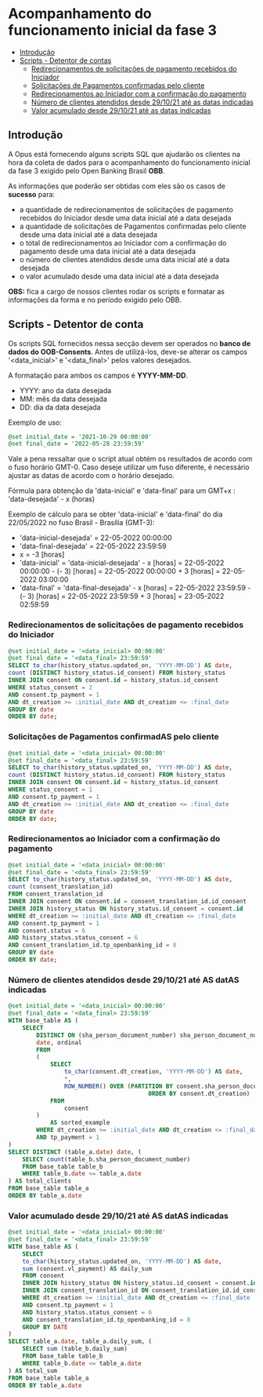 # Acompanhamento do funcionamento inicial da fase 3

- [Introdução](#introdução)
- [Scripts - Detentor de contas](#scripts---detentor-de-conta)
  - [Redirecionamentos de solicitações de pagamento recebidos do Iniciador](#redirecionamentos-de-solicitações-de-pagamento-recebidos-do-iniciador)
  - [Solicitações de Pagamentos confirmadas pelo cliente](#solicitações-de-pagamentos-confirmadas-pelo-cliente)
  - [Redirecionamentos ao Iniciador com a confirmação do pagamento](#redirecionamentos-ao-iniciador-com-a-confirmação-do-pagamento)
  - [Número de clientes atendidos desde 29/10/21 até as datas indicadas](#número-de-clientes-atendidos-desde-291021-até-as-datas-indicadas)
  - [Valor acumulado desde 29/10/21 até as datas indicadas](#valor-acumulado-desde-291021-até-as-datas-indicadas)

## Introdução

A Opus está fornecendo alguns scripts SQL que ajudarão os clientes na hora da coleta
de dados para o acompanhamento do funcionamento inicial da fase 3 exigido pelo
Open Banking Brasil **OBB**.

As informações que poderão ser obtidas com eles são os casos de **sucesso** para:

- a quantidade de redirecionamentos de solicitações de pagamento
recebidos do Iniciador desde uma data inicial até a data desejada
- a quantidade de solicitações de Pagamentos confirmadas pelo cliente desde uma
data inicial até a data desejada
- o total de redirecionamentos ao Iniciador com a confirmação do pagamento desde
uma data inicial até a data desejada
- o número de clientes atendidos desde uma data inicial até a data desejada
- o valor acumulado desde uma data inicial até a data desejada

**OBS:** fica a cargo de nossos clientes
rodar os scripts e formatar as informações da forma e no período exigido pelo OBB.

## Scripts - Detentor de conta

Os scripts SQL fornecidos nessa secção devem ser operados no
**banco de dados do OOB-Consents**.
Antes de utilizá-los, deve-se alterar os campos '<data_inicial>' e '<data_final>'
pelos valores desejados.

A formatação para ambos os campos é **YYYY-MM-DD**.

- YYYY: ano da data desejada
- MM: mês da data desejada
- DD: dia da data desejada

Exemplo de uso:

```sql
@set initial_date = '2021-10-29 00:00:00'
@set final_date = '2022-05-28 23:59:59'
```

Vale a pena ressaltar que o script atual obtém os resultados
de acordo com o fuso horário GMT-0. Caso deseje utilizar um
fuso diferente, é necessário ajustar as datas de acordo com
o horário desejado.

Fórmula para obtenção da 'data-inicial' e 'data-final' para um GMT+x :
    'data-desejada' - x (horas)

Exemplo de cálculo para se obter 'data-inicial' e 'data-final' do dia 22/05/2022
no fuso Brasil - Brasília (GMT-3):

- 'data-inicial-desejada' = 22-05-2022 00:00:00
- 'data-final-desejada' = 22-05-2022 23:59:59
- x = -3 [horas]
- 'data-inicial' = 'data-inicial-desejada' - x [horas] = 22-05-2022 00:00:00 -
(- 3) [horas] = 22-05-2022 00:00:00 + 3 [horas] = 22-05-2022 03:00:00
- 'data-final' = 'data-final-desejada' - x [horas] = 22-05-2022 23:59:59 -
(- 3) [horas] = 22-05-2022 23:59:59 + 3 [horas] = 23-05-2022 02:59:59

### Redirecionamentos de solicitações de pagamento recebidos do Iniciador

```sql
@set initial_date = '<data_inicial> 00:00:00'
@set final_date = '<data_final> 23:59:59'
SELECT to_char(history_status.updated_on, 'YYYY-MM-DD') AS date,
count (DISTINCT history_status.id_consent) FROM history_status
INNER JOIN consent ON consent.id = history_status.id_consent 
WHERE status_consent = 2 
AND consent.tp_payment = 1
AND dt_creation >= :initial_date AND dt_creation <= :final_date
GROUP BY date
ORDER BY date;
```

### Solicitações de Pagamentos confirmadAS pelo cliente

```sql
@set initial_date = '<data_inicial> 00:00:00'
@set final_date = '<data_final> 23:59:59'
SELECT to_char(history_status.updated_on, 'YYYY-MM-DD') AS date,
count (DISTINCT history_status.id_consent) FROM history_status
INNER JOIN consent ON consent.id = history_status.id_consent 
WHERE status_consent = 1
AND consent.tp_payment = 1
AND dt_creation >= :initial_date AND dt_creation <= :final_date
GROUP BY date
ORDER BY date;
```

### Redirecionamentos ao Iniciador com a confirmação do pagamento

```sql
@set initial_date = '<data_inicial> 00:00:00'
@set final_date = '<data_final> 23:59:59'
SELECT to_char(history_status.updated_on, 'YYYY-MM-DD') AS date,
count (consent_translation_id)
FROM consent_translation_id
INNER JOIN consent ON consent.id = consent_translation_id.id_consent
INNER JOIN history_status ON history_status.id_consent = consent.id
WHERE dt_creation >= :initial_date AND dt_creation <= :final_date
AND consent.tp_payment = 1
AND consent.status = 6
AND history_status.status_consent = 6
AND consent_translation_id.tp_openbanking_id = 8
GROUP BY date
ORDER BY date;
```

### Número de clientes atendidos desde 29/10/21 até AS datAS indicadas

```sql
@set initial_date = '<data_inicial> 00:00:00'
@set final_date = '<data_final> 23:59:59'
WITH base_table AS (
    SELECT
        DISTINCT ON (sha_person_document_number) sha_person_document_number, tp_payment,
        date, ordinal
        FROM
        (
            SELECT
                to_char(consent.dt_creation, 'YYYY-MM-DD') AS date,
                *,
                ROW_NUMBER() OVER (PARTITION BY consent.sha_person_document_number
                                        ORDER BY consent.dt_creation)  AS ordinal
            FROM
                consent
        )
            AS sorted_example
        WHERE dt_creation >= :initial_date AND dt_creation <= :final_date
        AND tp_payment = 1
)
SELECT DISTINCT (table_a.date) date, (
    SELECT count(table_b.sha_person_document_number)
    FROM base_table table_b
    WHERE table_b.date <= table_a.date
) AS total_clients
FROM base_table table_a 
ORDER BY table_a.date
```

### Valor acumulado desde 29/10/21 até AS datAS indicadas

```sql
@set initial_date = '<data_inicial> 00:00:00'
@set final_date = '<data_final> 23:59:59'
WITH base_table AS (
    SELECT 
    to_char(history_status.updated_on, 'YYYY-MM-DD') AS date,
    sum (consent.vl_payment) AS daily_sum
    FROM consent
    INNER JOIN history_status ON history_status.id_consent = consent.id
    INNER JOIN consent_translation_id ON consent_translation_id.id_consent = consent.id
    WHERE dt_creation >= :initial_date AND dt_creation <= :final_date
    AND consent.tp_payment = 1
    AND history_status.status_consent = 6
    AND consent_translation_id.tp_openbanking_id = 8
    GROUP BY DATE
) 
SELECT table_a.date, table_a.daily_sum, (
    SELECT sum (table_b.daily_sum)
    FROM base_table table_b
    WHERE table_b.date <= table_a.date
) AS total_sum
FROM base_table table_a 
ORDER BY table_a.date
```

